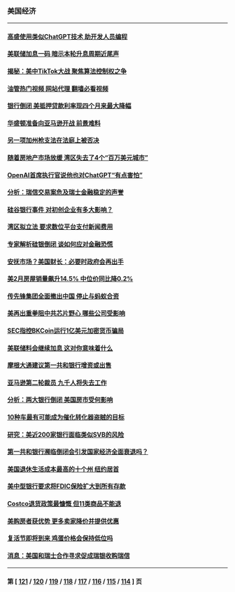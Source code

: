 ### 美国经济
---
#### [高盛使用类似ChatGPT技术 助开发人员编程](../../pages/ncid1078158/n13956030.md?03230445) 
#### [美联储加息一码 暗示本轮升息周期近尾声](../../pages/ncid1078158/n13956192.md?03230445) 
#### [揭秘：美中TikTok大战 聚焦算法控制权之争](../../pages/ncid1078158/n13956048.md?03230445) 
#### [油管热门视频 网站代理 翻墙必看视频](http://138.2.39.72:81/youtube.html?epic-marker?03230445)
#### [银行倒闭 美抵押贷款利率现四个月来最大降幅](../../pages/ncid1078158/n13956084.md?03230445) 
#### [华盛顿准备向亚马逊开战 前景难料](../../pages/ncid1078158/n13955345.md?03230445) 
#### [另一项加州枪支法在法庭上被否决](../../pages/ncid1078158/n13955755.md?03230445) 
#### [随着房地产市场放缓 湾区失去了4个“百万美元城市”](../../pages/ncid1078158/n13955750.md?03230445) 
#### [OpenAI首席执行官说他也对ChatGPT“有点害怕”](../../pages/ncid1078158/n13955744.md?03230445) 
#### [分析：瑞信交易案危及瑞士金融稳定的声誉](../../pages/ncid1078158/n13955510.md?03230445) 
#### [硅谷银行事件 对初创企业有多大影响？](../../pages/ncid1078158/n13955670.md?03230445) 
#### [湾区拟立法 要求数位平台支付新闻费用](../../pages/ncid1078158/n13955618.md?03230445) 
#### [专家解析硅银倒闭 谈如何应对金融恐慌](../../pages/ncid1078158/n13955601.md?03230445) 
#### [安抚市场？美国财长：必要时政府会再出手](../../pages/ncid1078158/n13955464.md?03230445) 
#### [美2月房屋销量飙升14.5% 中位价同比降0.2%](../../pages/ncid1078158/n13955457.md?03230445) 
#### [传先锋集团全面撤出中国 停止与蚂蚁合资](../../pages/ncid1078158/n13955259.md?03230445) 
#### [美再出重拳阻中共芯片野心 哪些公司受影响](../../pages/ncid1078158/n13955288.md?03230445) 
#### [SEC指控BKCoin运行1亿美元加密货币骗局](../../pages/ncid1078158/n13954846.md?03230445) 
#### [美联储料会继续加息 这对你意味着什么](../../pages/ncid1078158/n13954694.md?03230445) 
#### [摩根大通建议第一共和银行增资或出售](../../pages/ncid1078158/n13954687.md?03230445) 
#### [亚马逊第二轮裁员 九千人将失去工作](../../pages/ncid1078158/n13954617.md?03230445) 
#### [分析：两大银行倒闭 美国房市受何影响](../../pages/ncid1078158/n13954244.md?03230445) 
#### [10种车最有可能成为催化转化器盗贼的目标](../../pages/ncid1078158/n13954268.md?03230445) 
#### [研究：美近200家银行面临类似SVB的风险](../../pages/ncid1078158/n13954169.md?03230445) 
#### [第一共和银行濒临倒闭会引发国家经济全面衰退吗？](../../pages/ncid1078158/n13954243.md?03230445) 
#### [美国退休生活成本最高的十个州 纽约居首](../../pages/ncid1078158/n13953987.md?03230445) 
#### [美中型银行要求将FDIC保险扩大到所有存款](../../pages/ncid1078158/n13953859.md?03230445) 
#### [Costco退货政策最慷慨 但11类商品不能退](../../pages/ncid1078158/n13952121.md?03230445) 
#### [美购房者获优势 更多卖家降价并提供优惠](../../pages/ncid1078158/n13953340.md?03230445) 
#### [复活节即将到来 鸡蛋价格会保持低位吗](../../pages/ncid1078158/n13953228.md?03230445) 
#### [消息：美国和瑞士合作寻求促成瑞银收购瑞信](../../pages/ncid1078158/n13953262.md?03230445) 

---
#### 第 [ [121](./121.md?03230445) / [120](./120.md?03230445) / [119](./119.md?03230445) / [118](./118.md?03230445) / [117](./117.md?03230445) / [116](./116.md?03230445) / [115](./115.md?03230445) / [114](./114.md?03230445) ] 页
